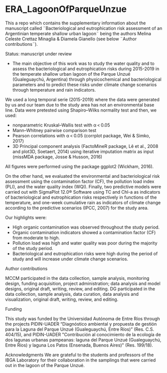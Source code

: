 # ERA_LagoonOfParqueUnzue
This a repo which contains the supplementary information about the manuscript called ¨Bacteriological and eutrophication risk assessment of an Argentinian temperate shallow urban lagoon¨ being the authors Melina Celeste Crettaz Minaglia & Diamela Gianello (see below ¨Author contributions¨).

Status: manuscript under review

* The main objective of this work was to study the water quality and to assess the bacteriological and eutrophication risks during 2015-2019 in the temperate shallow urban lagoon of the Parque Unzué (Gualeguaychú, Argentina) through physicochemical and bacteriological parameters and to predict these risks under climate change scenarios through temperature and rain indicators. 

We used a long temporal serie (2015-2019) where the data were generated by us and our team due to the study area has not an environmental base line. Data were pretested using Shapiro–Wilks normality test and then, we used:

* nonparametric Kruskal–Wallis test with α < 0.05
* Mann–Whitney pairwise comparison test
* Pearson correlations with α < 0.05 (corrplot package, Wei & Simko, 2017)
* 3D Principal component analysis (FactoMineR package, Lê et al., 2008 and plot3D, Soetaert, 2014) using iterative imputation matrix as input (missMDA package, Josse & Husson, 2016)

All figures were performed using the package ggplot2 (Wickham, 2016). 

On the other hand, we evaluated the environmental and bacteriological risk assessment using the contamination factor (CF), the pollution load index (PLI), and the water quality index (WQI). Finally, two predictive models were carried out with SigmaPlot 12.0® Software using TC and Chl-a as indicators of bacteriological and eutrophication risks respectively  in functions of the temperature, and one-week cumulative rain as indicators of climate change according to the predictive scenarios (IPCC, 2007) for the study area.


Our highlights were:

* High organic contamination was observed throughout the study period.
* Organic contamination indicators showed a contamination factor (CF) from moderate to high.
* Pollution load was high and water quality was poor during the majority of the study period.
* Bacteriological and eutrophication risks were high during the period of study and will increase under climate change scenarios.


Author contributions

MCCM participated in the data collection, sample analysis, monitoring design, funding acquisition, project administration; data analysis and model designs, original draft, writing, review, and editing.
DG participated in the data collection, sample analysis, data curation, data analysis and visualization, original draft, writing, review, and editing.


Funding

This study was funded by the Universidad Autónoma de Entre Ríos through the projects PIDIN-UADER “Diagnóstico ambiental y propuesta de gestión para la Laguna del Parque Unzué (Gualeguaychú, Entre Ríos)” (Res. C.S. 404/15), and PIDIN-UADER   "Contribución al conocimiento de la ecología de dos lagunas urbanas pampeanas: laguna del Parque Unzué (Gualeguaychú, Entre Ríos) y laguna Los Patos (Ensenada, Buenos Aires)" (Res. 199/18).

Acknowledgments
We are grateful to the students and professors of the IBGA Laboratory for their collaboration in the samplings that were carried out in the lagoon of the Parque Unzué. 


